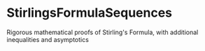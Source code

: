 # StirlingsFormulaSequences

Rigorous mathematical proofs of Stirling's Formula, with additional inequalities and asymptotics
